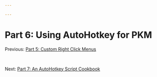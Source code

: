 ```yaml
---

---
```


# Part 6: Using AutoHotkey for PKM

Previous: <a href="https://brick.do/P0kOneEXxwQ4" class="page-link">Part 5: Custom Right Click Menus</a>

 

Next: <a href="https://brick.do/9K6gqrkpWb9A" class="page-link">Part 7: An AutoHotkey Script Cookbook</a>
